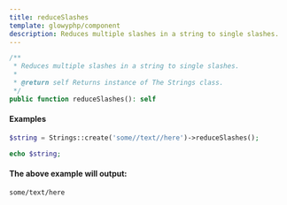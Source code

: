 ```yaml
---
title: reduceSlashes
template: glowyphp/component
description: Reduces multiple slashes in a string to single slashes.
---
```


```php
/**
 * Reduces multiple slashes in a string to single slashes.
 *
 * @return self Returns instance of The Strings class.
 */
public function reduceSlashes(): self
```

#### Examples

```php
$string = Strings::create('some//text//here')->reduceSlashes();

echo $string;
```

#### The above example will output:

```text
some/text/here
```
